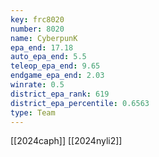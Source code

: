 ```yaml
---
key: frc8020
number: 8020
name: CyberpunK
epa_end: 17.18
auto_epa_end: 5.5
teleop_epa_end: 9.65
endgame_epa_end: 2.03
winrate: 0.5
district_epa_rank: 619
district_epa_percentile: 0.6563
type: Team
---
```

[[2024caph]]
[[2024nyli2]]
